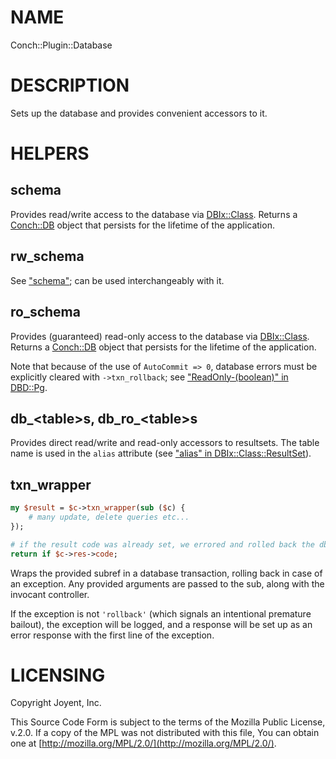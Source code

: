 # NAME

Conch::Plugin::Database

# DESCRIPTION

Sets up the database and provides convenient accessors to it.

# HELPERS

## schema

Provides read/write access to the database via [DBIx::Class](https://metacpan.org/pod/DBIx::Class).  Returns a [Conch::DB](../modules/Conch::DB) object
that persists for the lifetime of the application.

## rw\_schema

See ["schema"](#schema); can be used interchangeably with it.

## ro\_schema

Provides (guaranteed) read-only access to the database via [DBIx::Class](https://metacpan.org/pod/DBIx::Class).  Returns a
[Conch::DB](../modules/Conch::DB) object that persists for the lifetime of the application.

Note that because of the use of `AutoCommit => 0`, database errors must be explicitly
cleared with `->txn_rollback`; see ["ReadOnly-(boolean)" in DBD::Pg](https://metacpan.org/pod/DBD::Pg#ReadOnly--boolean).

## db\_&lt;table>s, db\_ro\_&lt;table>s

Provides direct read/write and read-only accessors to resultsets.  The table name is used in
the `alias` attribute (see ["alias" in DBIx::Class::ResultSet](https://metacpan.org/pod/DBIx::Class::ResultSet#alias)).

## txn\_wrapper

```perl
my $result = $c->txn_wrapper(sub ($c) {
    # many update, delete queries etc...
});

# if the result code was already set, we errored and rolled back the db...
return if $c->res->code;
```

Wraps the provided subref in a database transaction, rolling back in case of an exception.
Any provided arguments are passed to the sub, along with the invocant controller.

If the exception is not `'rollback'` (which signals an intentional premature bailout), the
exception will be logged, and a response will be set up as an error response with the first
line of the exception.

# LICENSING

Copyright Joyent, Inc.

This Source Code Form is subject to the terms of the Mozilla Public License,
v.2.0. If a copy of the MPL was not distributed with this file, You can obtain
one at [http://mozilla.org/MPL/2.0/](http://mozilla.org/MPL/2.0/).
